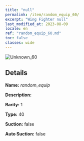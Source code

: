 ```yaml
---
title: "null"
permalink: /item/random_equip_60/
excerpt: "Wing Fighter null"
last_modified_at: 2023-08-09
locale: en
ref: "random_equip_60.md"
toc: false
classes: wide
---
```



 ![Unknown_60](/images/item/random_equip_p.png)



## Details

 **Name:** *random_equip* 

 **Description:** 

 **Rarity:** 1 

 **Type:** 40 

 **Suction:** false 

 **Auto Suction:** false 


